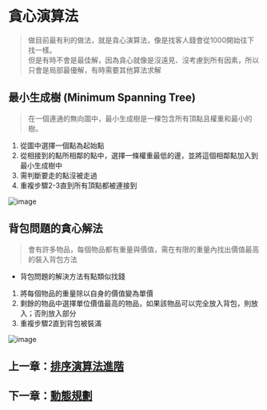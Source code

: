 # 貪心演算法

> 做目前最有利的做法，就是貪心演算法，像是找客人錢會從1000開始往下找一樣。  
> 但是有時不會是最佳解，因為貪心就像是沒遠見、沒考慮到所有因素，所以只會是局部最優解，有時需要其他算法求解

## 最小生成樹 (Minimum Spanning Tree)

> 在一個連通的無向圖中，最小生成樹是一棵包含所有頂點且權重和最小的樹。

1. 從圖中選擇一個點為起始點
2. 從相接到的點所相鄰的點中，選擇一條權重最低的邊，並將這個相鄰點加入到最小生成樹中
3. 需判斷要走的點沒被走過
4. 重複步驟2-3直到所有頂點都被連接到

![image](https://github.com/xixa3333/algorithm/assets/128284090/6bc952d4-1913-41b0-a81a-e1e32f9633dd)

## 背包問題的貪心解法

> 會有許多物品，每個物品都有重量與價值，需在有限的重量內找出價值最高的裝入背包方法

- 背包問題的解決方法有點類似找錢

1. 將每個物品的重量除以自身的價值變為單價
2. 剩餘的物品中選擇單位價值最高的物品，如果該物品可以完全放入背包，則放入；否則放入部分
3. 重複步驟2直到背包被裝滿

![image](https://github.com/xixa3333/algorithm/assets/128284090/5e064ce4-fec5-454d-bc74-c5baac7726de)

## 上一章：[排序演算法進階]()
## 下一章：[動態規劃]()
